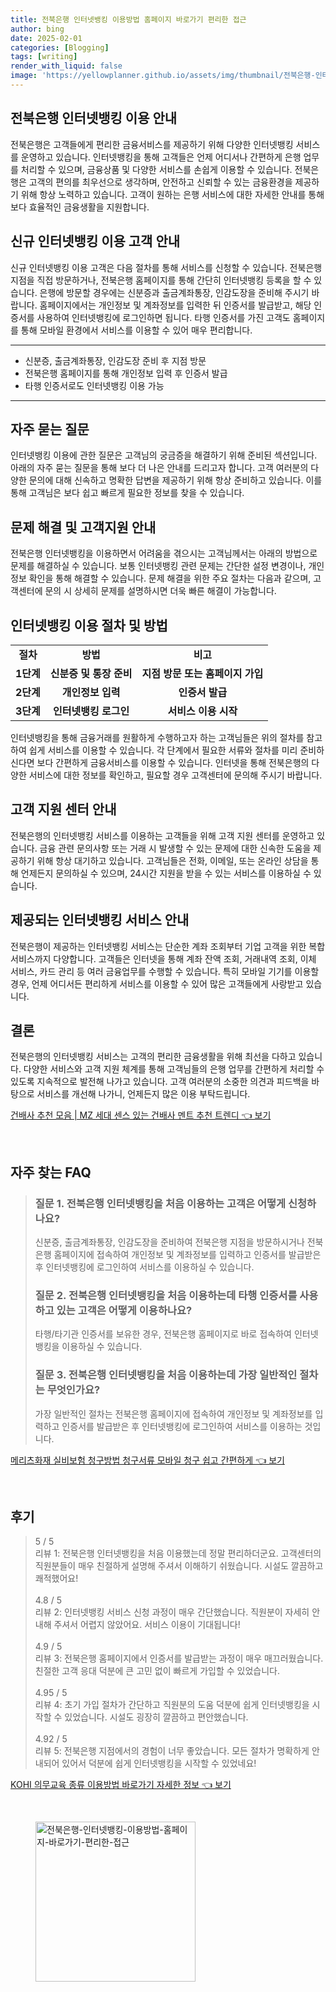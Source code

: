 ```yaml
---
title: 전북은행 인터넷뱅킹 이용방법 홈페이지 바로가기 편리한 접근
author: bing
date: 2025-02-01
categories: [Blogging]
tags: [writing]
render_with_liquid: false
image: 'https://yellowplanner.github.io/assets/img/thumbnail/전북은행-인터넷뱅킹-이용방법-홈페이지-바로가기-편리한-접근.webp'
---
```



<h2 id='인터넷뱅킹_이용_안내'>전북은행 인터넷뱅킹 이용 안내</h2>

<p>전북은행은 고객들에게 편리한 금융서비스를 제공하기 위해 다양한 인터넷뱅킹 서비스를 운영하고 있습니다. 인터넷뱅킹을 통해 고객들은 언제 어디서나 간편하게 은행 업무를 처리할 수 있으며, 금융상품 및 다양한 서비스를 손쉽게 이용할 수 있습니다. 전북은행은 고객의 편의를 최우선으로 생각하며, 안전하고 신뢰할 수 있는 금융환경을 제공하기 위해 항상 노력하고 있습니다. 고객이 원하는 은행 서비스에 대한 자세한 안내를 통해 보다 효율적인 금융생활을 지원합니다.</p>

<h2 id='신규_고객_안내'>신규 인터넷뱅킹 이용 고객 안내</h2>

<p>신규 인터넷뱅킹 이용 고객은 다음 절차를 통해 서비스를 신청할 수 있습니다. 전북은행 지점을 직접 방문하거나, 전북은행 홈페이지를 통해 간단히 인터넷뱅킹 등록을 할 수 있습니다. 은행에 방문할 경우에는 신분증과 출금계좌통장, 인감도장을 준비해 주시기 바랍니다. 홈페이지에서는 개인정보 및 계좌정보를 입력한 뒤 인증서를 발급받고, 해당 인증서를 사용하여 인터넷뱅킹에 로그인하면 됩니다. 타행 인증서를 가진 고객도 홈페이지를 통해 모바일 환경에서 서비스를 이용할 수 있어 매우 편리합니다.</p>

<hr />

<ul>
    <li>신분증, 출금계좌통장, 인감도장 준비 후 지점 방문</li>
    <li>전북은행 홈페이지를 통해 개인정보 입력 후 인증서 발급</li>
    <li>타행 인증서로도 인터넷뱅킹 이용 가능</li>
</ul>

<hr />

<h2 id='자주_묻는_질문'>자주 묻는 질문</h2>

<p>인터넷뱅킹 이용에 관한 질문은 고객님의 궁금증을 해결하기 위해 준비된 섹션입니다. 아래의 자주 묻는 질문을 통해 보다 더 나은 안내를 드리고자 합니다. 고객 여러분의 다양한 문의에 대해 신속하고 명확한 답변을 제공하기 위해 항상 준비하고 있습니다. 이를 통해 고객님은 보다 쉽고 빠르게 필요한 정보를 찾을 수 있습니다.</p>

<h2 id='문제_해결_안내'>문제 해결 및 고객지원 안내</h2>

<p>전북은행 인터넷뱅킹을 이용하면서 어려움을 겪으시는 고객님께서는 아래의 방법으로 문제를 해결하실 수 있습니다. 보통 인터넷뱅킹 관련 문제는 간단한 설정 변경이나, 개인 정보 확인을 통해 해결할 수 있습니다. 문제 해결을 위한 주요 절차는 다음과 같으며, 고객센터에 문의 시 상세히 문제를 설명하시면 더욱 빠른 해결이 가능합니다.</p>

<h2 id='이용_절차_및_방법'>인터넷뱅킹 이용 절차 및 방법</h2>

<table>
    <tr>
        <td style="text-align: center; height: 17px;"><b>절차</b></td>
        <td style="text-align: center; height: 17px;"><b>방법</b></td>
        <td style="text-align: center; height: 17px;"><b>비고</b></td>
    </tr>
    <tr>
        <td style="text-align: center; height: 17px;"><b>1단계</b></td>
        <td style="text-align: center; height: 17px;"><b>신분증 및 통장 준비</b></td>
        <td style="text-align: center; height: 17px;"><b>지점 방문 또는 홈페이지 가입</b></td>
    </tr>
    <tr>
        <td style="text-align: center; height: 17px;"><b>2단계</b></td>
        <td style="text-align: center; height: 17px;"><b>개인정보 입력</b></td>
        <td style="text-align: center; height: 17px;"><b>인증서 발급</b></td>
    </tr>
    <tr>
        <td style="text-align: center; height: 17px;"><b>3단계</b></td>
        <td style="text-align: center; height: 17px;"><b>인터넷뱅킹 로그인</b></td>
        <td style="text-align: center; height: 17px;"><b>서비스 이용 시작</b></td>
    </tr>
</table>

<p>인터넷뱅킹을 통해 금융거래를 원활하게 수행하고자 하는 고객님들은 위의 절차를 참고하여 쉽게 서비스를 이용할 수 있습니다. 각 단계에서 필요한 서류와 절차를 미리 준비하신다면 보다 간편하게 금융서비스를 이용할 수 있습니다. 인터넷을 통해 전북은행의 다양한 서비스에 대한 정보를 확인하고, 필요할 경우 고객센터에 문의해 주시기 바랍니다.</p>

<h2 id='고객_지원_센터'>고객 지원 센터 안내</h2>

<p>전북은행의 인터넷뱅킹 서비스를 이용하는 고객들을 위해 고객 지원 센터를 운영하고 있습니다. 금융 관련 문의사항 또는 거래 시 발생할 수 있는 문제에 대한 신속한 도움을 제공하기 위해 항상 대기하고 있습니다. 고객님들은 전화, 이메일, 또는 온라인 상담을 통해 언제든지 문의하실 수 있으며, 24시간 지원을 받을 수 있는 서비스를 이용하실 수 있습니다.</p>

<h2 id='서비스_안내'>제공되는 인터넷뱅킹 서비스 안내</h2>

<p>전북은행이 제공하는 인터넷뱅킹 서비스는 단순한 계좌 조회부터 기업 고객을 위한 복합 서비스까지 다양합니다. 고객들은 인터넷을 통해 계좌 잔액 조회, 거래내역 조회, 이체 서비스, 카드 관리 등 여러 금융업무를 수행할 수 있습니다. 특히 모바일 기기를 이용할 경우, 언제 어디서든 편리하게 서비스를 이용할 수 있어 많은 고객들에게 사랑받고 있습니다.</p>

<h2 id='결론'>결론</h2>

<p>전북은행의 인터넷뱅킹 서비스는 고객의 편리한 금융생활을 위해 최선을 다하고 있습니다. 다양한 서비스와 고객 지원 체계를 통해 고객님들의 은행 업무를 간편하게 처리할 수 있도록 지속적으로 발전해 나가고 있습니다. 고객 여러분의 소중한 의견과 피드백을 바탕으로 서비스를 개선해 나가니, 언제든지 많은 이용 부탁드립니다.</p>


<p><a class="click-button" title="건배사 추천 모음 | MZ 세대 센스 있는 건배사 멘트 추천 트렌디" href="https://yellowplanner.github.io/posts/%EA%B1%B4%EB%B0%B0%EC%82%AC-%EC%B6%94%EC%B2%9C-%EB%AA%A8%EC%9D%8C-MZ-%EC%84%B8%EB%8C%80-%EC%84%BC%EC%8A%A4-%EC%9E%88%EB%8A%94-%EA%B1%B4%EB%B0%B0%EC%82%AC-%EB%A9%98%ED%8A%B8-%EC%B6%94%EC%B2%9C-%ED%8A%B8%EB%A0%8C%EB%94%94/" rel="dofollow">건배사 추천 모음 | MZ 세대 센스 있는 건배사 멘트 추천 트렌디 👈 보기</a></p><br>
<h2 id='자주_찾는_FAQ'>자주 찾는 FAQ</h2>
<div itemscope="" itemtype="https://schema.org/FAQPage"> 
<blockquote> 
<div itemscope="" itemprop="mainEntity" itemtype="https://schema.org/Question"> 
<h3 itemprop="name">질문 1. 전북은행 인터넷뱅킹을 처음 이용하는 고객은 어떻게 신청하나요?</h3> 
<div itemscope="" itemprop="acceptedAnswer" itemtype="https://schema.org/Answer"> 
<span itemprop="text"> 
<p>신분증, 출금계좌통장, 인감도장을 준비하여 전북은행 지점을 방문하시거나 전북은행 홈페이지에 접속하여 개인정보 및 계좌정보를 입력하고 인증서를 발급받은 후 인터넷뱅킹에 로그인하여 서비스를 이용하실 수 있습니다.</p> 
</span> 
</div> 
</div> 

<div itemscope="" itemprop="mainEntity" itemtype="https://schema.org/Question"> 
<h3 itemprop="name">질문 2. 전북은행 인터넷뱅킹을 처음 이용하는데 타행 인증서를 사용하고 있는 고객은 어떻게 이용하나요?</h3> 
<div itemscope="" itemprop="acceptedAnswer" itemtype="https://schema.org/Answer"> 
<span itemprop="text"> 
<p>타행/타기관 인증서를 보유한 경우, 전북은행 홈페이지로 바로 접속하여 인터넷뱅킹을 이용하실 수 있습니다.</p> 
</span> 
</div> 
</div> 

<div itemscope="" itemprop="mainEntity" itemtype="https://schema.org/Question"> 
<h3 itemprop="name">질문 3. 전북은행 인터넷뱅킹을 처음 이용하는데 가장 일반적인 절차는 무엇인가요?</h3> 
<div itemscope="" itemprop="acceptedAnswer" itemtype="https://schema.org/Answer"> 
<span itemprop="text"> 
<p>가장 일반적인 절차는 전북은행 홈페이지에 접속하여 개인정보 및 계좌정보를 입력하고 인증서를 발급받은 후 인터넷뱅킹에 로그인하여 서비스를 이용하는 것입니다.</p> 
</span> 
</div> 
</div> 

</blockquote> 
</div>
<p><a class="click-button" title="메리츠화재 실비보험 청구방법 청구서류 모바일 청구 쉽고 간편하게" href="https://yellowplanner.github.io/posts/%EB%A9%94%EB%A6%AC%EC%B8%A0%ED%99%94%EC%9E%AC-%EC%8B%A4%EB%B9%84%EB%B3%B4%ED%97%98-%EC%B2%AD%EA%B5%AC%EB%B0%A9%EB%B2%95-%EC%B2%AD%EA%B5%AC%EC%84%9C%EB%A5%98-%EB%AA%A8%EB%B0%94%EC%9D%BC-%EC%B2%AD%EA%B5%AC-%EC%89%BD%EA%B3%A0-%EA%B0%84%ED%8E%B8%ED%95%98%EA%B2%8C/" rel="dofollow">메리츠화재 실비보험 청구방법 청구서류 모바일 청구 쉽고 간편하게 👈 보기</a></p><br>
<h2 id='후기'>후기</h2>
<div itemscope itemtype="https://schema.org/Product">
  <blockquote>
  <div itemprop="review" itemscope itemtype="https://schema.org/Review">
      <div itemprop="reviewRating" itemscope itemtype="https://schema.org/Rating"> <span itemprop="ratingValue">5</span> / <span itemprop="bestRating">5</span> </div>
      <span itemprop="reviewBody">리뷰 1: 전북은행 인터넷뱅킹을 처음 이용했는데 정말 편리하더군요. 고객센터의 직원분들이 매우 친절하게 설명해 주셔서 이해하기 쉬웠습니다. 시설도 깔끔하고 쾌적했어요!</span>
  </div>
  <br>
  <div itemprop="review" itemscope itemtype="https://schema.org/Review">
      <div itemprop="reviewRating" itemscope itemtype="https://schema.org/Rating"> <span itemprop="ratingValue">4.8</span> / <span itemprop="bestRating">5</span> </div>
      <span itemprop="reviewBody">리뷰 2: 인터넷뱅킹 서비스 신청 과정이 매우 간단했습니다. 직원분이 자세히 안내해 주셔서 어렵지 않았어요. 서비스 이용이 기대됩니다!</span>
  </div>
  <br>
  <div itemprop="review" itemscope itemtype="https://schema.org/Review">
      <div itemprop="reviewRating" itemscope itemtype="https://schema.org/Rating"> <span itemprop="ratingValue">4.9</span> / <span itemprop="bestRating">5</span> </div>
      <span itemprop="reviewBody">리뷰 3: 전북은행 홈페이지에서 인증서를 발급받는 과정이 매우 매끄러웠습니다. 친절한 고객 응대 덕분에 큰 고민 없이 빠르게 가입할 수 있었습니다.</span>
  </div>
  <br>
  <div itemprop="review" itemscope itemtype="https://schema.org/Review">
      <div itemprop="reviewRating" itemscope itemtype="https://schema.org/Rating"> <span itemprop="ratingValue">4.95</span> / <span itemprop="bestRating">5</span> </div>
      <span itemprop="reviewBody">리뷰 4: 초기 가입 절차가 간단하고 직원분의 도움 덕분에 쉽게 인터넷뱅킹을 시작할 수 있었습니다. 시설도 굉장히 깔끔하고 편안했습니다.</span>
  </div>
  <br>
  <div itemprop="review" itemscope itemtype="https://schema.org/Review">
      <div itemprop="reviewRating" itemscope itemtype="https://schema.org/Rating"> <span itemprop="ratingValue">4.92</span> / <span itemprop="bestRating">5</span> </div>
      <span itemprop="reviewBody">리뷰 5: 전북은행 지점에서의 경험이 너무 좋았습니다. 모든 절차가 명확하게 안내되어 있어서 덕분에 쉽게 인터넷뱅킹을 시작할 수 있었네요!</span>
  </div>
  </blockquote>
</div>
<p><a class="click-button" title="KOHI 의무교육 종류 이용방법 바로가기 자세한 정보" href="https://yellowplanner.github.io/posts/KOHI-%EC%9D%98%EB%AC%B4%EA%B5%90%EC%9C%A1-%EC%A2%85%EB%A5%98-%EC%9D%B4%EC%9A%A9%EB%B0%A9%EB%B2%95-%EB%B0%94%EB%A1%9C%EA%B0%80%EA%B8%B0-%EC%9E%90%EC%84%B8%ED%95%9C-%EC%A0%95%EB%B3%B4/" rel="dofollow">KOHI 의무교육 종류 이용방법 바로가기 자세한 정보 👈 보기</a></p><br>
<figure class="image"><img src="https://yellowplanner.github.io/assets/img/thumbnail/전북은행-인터넷뱅킹-이용방법-홈페이지-바로가기-편리한-접근.webp" alt="전북은행-인터넷뱅킹-이용방법-홈페이지-바로가기-편리한-접근" width="256" height="256"></figure>